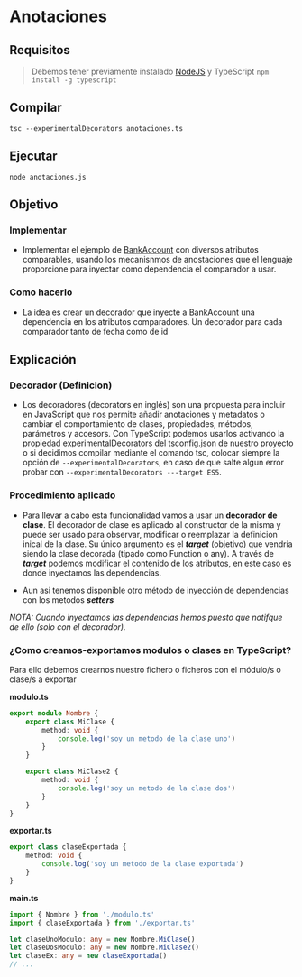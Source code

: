 # Anotaciones

## Requisitos
> Debemos tener previamente instalado [NodeJS](https://nodejs.org/en/) y TypeScript `npm install -g typescript`

## Compilar
`tsc --experimentalDecorators anotaciones.ts`
## Ejecutar
`node anotaciones.js`


## Objetivo

### Implementar 

- Implementar el ejemplo de [BankAccount](http://dodero.github.io/iiss/iiss-oop-3/#ejercicio-identificador-de-bankaccount-con-inyeccion-de-dependencias) con diversos atributos comparables, usando los mecanisnmos de anostaciones que el lenguaje proporcione para inyectar como dependencia el comparador a usar.

### Como hacerlo

- La idea es crear un decorador que inyecte a BankAccount una dependencia en los atributos comparadores.
Un decorador para cada comparador tanto de fecha como de id

## Explicación

### Decorador (Definicion)
- Los decoradores (decorators en inglés) son una propuesta para incluir en JavaScript que nos permite añadir anotaciones y metadatos o cambiar el comportamiento de clases, propiedades, métodos, parámetros y accesors. Con TypeScript podemos usarlos activando la propiedad experimentalDecorators del tsconfig.json de nuestro proyecto o si decidimos compilar mediante el comando tsc, colocar siempre la opción de ```--experimentalDecorators```, en caso de que salte algun error probar con ```--experimentalDecorators ---target ES5```.

### Procedimiento aplicado
- Para llevar a cabo esta funcionalidad vamos a usar un **decorador de clase**.
El decorador de clase es aplicado al constructor de la misma y puede ser usado para observar, modificar o reemplazar la definicion inical de la clase. Su único argumento es el ***target*** (objetivo) que vendria siendo
la clase decorada (tipado como Function o any).
A través de ***target*** podemos modificar el contenido de los atributos, en este caso es donde inyectamos las
dependencias.

- Aun asi tenemos disponible otro método de inyección de dependencias con los metodos ***setters***

*NOTA: Cuando inyectamos las dependencias hemos puesto que notifque de ello (solo con el decorador).*

### ¿Como creamos-exportamos modulos o clases en TypeScript?
Para ello debemos crearnos nuestro fichero o ficheros con el módulo/s o clase/s a exportar


**modulo.ts**
```TYPESCRIPT
export module Nombre {
    export class MiClase {
        method: void {
            console.log('soy un metodo de la clase uno')
        }
    }

    export class MiClase2 {
        method: void {
            console.log('soy un metodo de la clase dos')
        }
    }
}
```
**exportar.ts**
```TYPESCRIPT
export class claseExportada {
    method: void {
        console.log('soy un metodo de la clase exportada')
    }
}
```
**main.ts**
```TYPESCRIPT
import { Nombre } from './modulo.ts'
import { claseExportada } from './exportar.ts'

let claseUnoModulo: any = new Nombre.MiClase()
let claseDosModulo: any = new Nombre.MiClase2()
let claseEx: any = new claseExportada()
// ...
```

